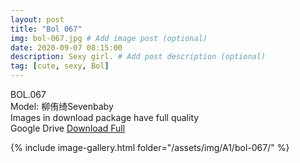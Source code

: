 ```yaml
---
layout: post
title: "Bol 067"
img: bol-067.jpg # Add image post (optional)
date: 2020-09-07 08:15:00
description: Sexy girl. # Add post description (optional)
tag: [cute, sexy, Bol]
---
```

BOL.067  
Model: 柳侑绮Sevenbaby                                                    
Images in download package have full quality                    
Google Drive [Download Full](http://gestyy.com/eefQkr)

{% include image-gallery.html folder="/assets/img/A1/bol-067/" %}
